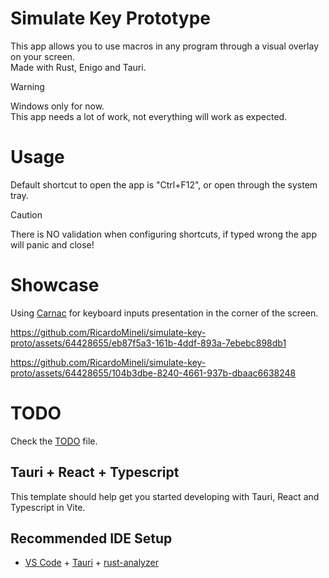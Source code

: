 # Simulate Key Prototype

 This app allows you to use macros in any program through a visual overlay on your screen.\
 Made with Rust, Enigo and Tauri.


> [!WARNING]
>  Windows only for now.\
> This app needs a lot of work, not everything will work as expected.


# Usage

 Default shortcut to open the app is "Ctrl+F12", or open through the system tray.


> [!CAUTION]
> There is NO validation when configuring shortcuts, if typed wrong the app will panic and close!
 

# Showcase

Using [Carnac](http://carnackeys.com) for keyboard inputs presentation in the corner of the screen.


https://github.com/RicardoMineli/simulate-key-proto/assets/64428655/eb87f5a3-161b-4ddf-893a-7ebebc898db1

https://github.com/RicardoMineli/simulate-key-proto/assets/64428655/104b3dbe-8240-4661-937b-dbaac6638248

# TODO

Check the [TODO](https://github.com/RicardoMineli/simulate-key-proto/blob/main/TODO.md) file.


## Tauri + React + Typescript

This template should help get you started developing with Tauri, React and Typescript in Vite.

## Recommended IDE Setup

- [VS Code](https://code.visualstudio.com/) + [Tauri](https://marketplace.visualstudio.com/items?itemName=tauri-apps.tauri-vscode) + [rust-analyzer](https://marketplace.visualstudio.com/items?itemName=rust-lang.rust-analyzer)
